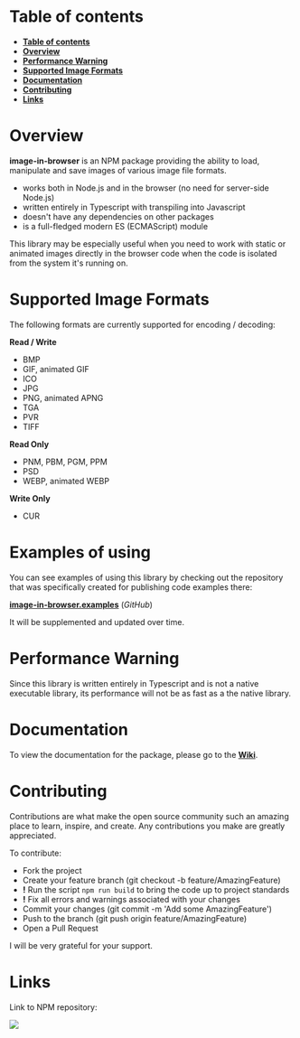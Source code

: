 Table of contents
=================

- [**Table of contents**](#table-of-contents)
- [**Overview**](#overview)
- [**Performance Warning**](#performance-warning)
- [**Supported Image Formats**](#supported-image-formats)
- [**Documentation**](#documentation)
- [**Contributing**](#contributing)
- [**Links**](#links)

Overview
========

**image-in-browser** is an NPM package providing the ability to load, manipulate and save images of various image file formats.

- works both in Node.js and in the browser (no need for server-side Node.js)
- written entirely in Typescript with transpiling into Javascript
- doesn't have any dependencies on other packages
- is a full-fledged modern ES (ECMAScript) module

This library may be especially useful when you need to work with static or animated images directly in the browser code when the code is isolated from the system it's running on.

Supported Image Formats
=======================

The following formats are currently supported for encoding / decoding:

**Read / Write**

- BMP
- GIF, animated GIF
- ICO
- JPG
- PNG, animated APNG
- TGA
- PVR
- TIFF

**Read Only**

- PNM, PBM, PGM, PPM
- PSD
- WEBP, animated WEBP

**Write Only**

- CUR

Examples of using
=================

You can see examples of using this library by checking out the repository that was specifically created for publishing code examples there:

[**image-in-browser.examples**](https://github.com/yegor-pelykh/image-in-browser.examples) (_GitHub_)

It will be supplemented and updated over time.

Performance Warning
===================

Since this library is written entirely in Typescript and is not a native executable library, its performance will not be as fast as a the native library.

Documentation
============

To view the documentation for the package, please go to the [**Wiki**](https://github.com/yegor-pelykh/image-in-browser/wiki).

Contributing
============

Contributions are what make the open source community such an amazing place to learn, inspire, and create. Any contributions you make are greatly appreciated.

To contribute:
- Fork the project
- Create your feature branch (git checkout -b feature/AmazingFeature)
- **!** Run the script `npm run build` to bring the code up to project standards
- **!** Fix all errors and warnings associated with your changes
- Commit your changes (git commit -m 'Add some AmazingFeature')
- Push to the branch (git push origin feature/AmazingFeature)
- Open a Pull Request

I will be very grateful for your support.

Links
=====

Link to NPM repository:

<a href="https://nodei.co/npm/image-in-browser/"><img src="https://nodei.co/npm/image-in-browser.png"></a>
